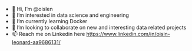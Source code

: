 - 👋 Hi, I’m @oislen
- 👀 I’m interested in data science and engineering
- 🌱 I’m currently learning Docker
- 💞️ I’m looking to collaborate on new and interesting data related projects
- 📫 Reach me on Linkedin here https://www.linkedin.com/in/oisin-leonard-aa9686131/

<!---
oislen/oislen is a ✨ special ✨ repository because its `README.md` (this file) appears on your GitHub profile.
You can click the Preview link to take a look at your changes.
--->
